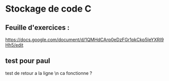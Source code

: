 # Stockage de code C

## Feuille d'exercices :
https://docs.google.com/document/d/1QMHdCArp0eDzFGr1pkCkp5IeYXRI9Hh5/edit

## test pour paul 
test de retour a la ligne \n ca fonctionne ?


